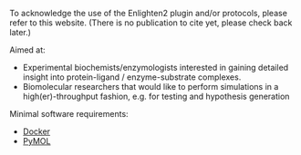 To acknowledge the use of the Enlighten2 plugin and/or protocols, please refer to this website.
(There is no publication to cite yet, please check back later.)

Aimed at:
 
- Experimental biochemists/enzymologists interested in gaining detailed insight into protein-ligand / enzyme-substrate complexes.
- Biomolecular researchers that would like to perform simulations in a high(er)-throughput fashion, e.g. for testing and hypothesis generation

Minimal software requirements:

- [Docker](https://docs.docker.com/install/)
- [PyMOL](https://github.com/schrodinger/pymol-open-source)
